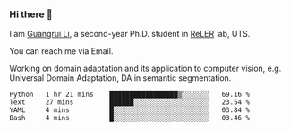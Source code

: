 ### Hi there 👋

<!--
**Solacex/Solacex** is a ✨ _special_ ✨ repository because its `README.md` (this file) appears on your GitHub profile.

Here are some ideas to get you started:

- 🔭 I’m currently working on ...
- 🌱 I’m currently learning ...
- 👯 I’m looking to collaborate on ...
- 🤔 I’m looking for help with ...
- 💬 Ask me about ...
- 📫 How to reach me: ...
- 😄 Pronouns: ...
- ⚡ Fun fact: ...
-->
I am [Guangrui Li](http://www.guangrui.li), a second-year Ph.D. student in [ReLER](http://www.reler.net) lab, UTS.

You can reach me via Email.

Working on domain adaptation and its application to computer vision, e.g. Universal Domain Adaptation, DA in semantic segmentation. 


<!--START_SECTION:waka-->
```text
Python   1 hr 21 mins    █████████████████▒░░░░░░░   69.16 % 
Text     27 mins         ██████░░░░░░░░░░░░░░░░░░░   23.54 % 
YAML     4 mins          █░░░░░░░░░░░░░░░░░░░░░░░░   03.84 % 
Bash     4 mins          █░░░░░░░░░░░░░░░░░░░░░░░░   03.46 % 
```
<!--END_SECTION:waka-->
